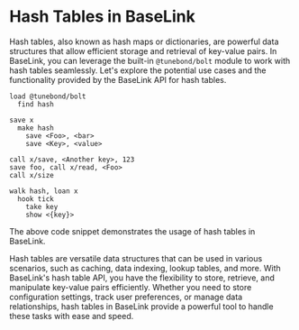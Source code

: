 # Hash Tables in BaseLink

Hash tables, also known as hash maps or dictionaries, are powerful data
structures that allow efficient storage and retrieval of key-value
pairs. In BaseLink, you can leverage the built-in `@tunebond/bolt`
module to work with hash tables seamlessly. Let's explore the potential
use cases and the functionality provided by the BaseLink API for hash
tables.

```link
load @tunebond/bolt
  find hash

save x
  make hash
    save <Foo>, <bar>
    save <Key>, <value>

call x/save, <Another key>, 123
save foo, call x/read, <Foo>
call x/size

walk hash, loan x
  hook tick
    take key
    show <{key}>
```

The above code snippet demonstrates the usage of hash tables in
BaseLink.

Hash tables are versatile data structures that can be used in various
scenarios, such as caching, data indexing, lookup tables, and more. With
BaseLink's hash table API, you have the flexibility to store, retrieve,
and manipulate key-value pairs efficiently. Whether you need to store
configuration settings, track user preferences, or manage data
relationships, hash tables in BaseLink provide a powerful tool to handle
these tasks with ease and speed.
